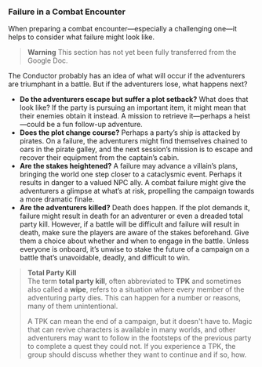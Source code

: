 ### Failure in a Combat Encounter

When preparing a combat encounter—especially a challenging one—it helps to consider what failure might look like.

> **Warning**
> This section has not yet been fully transferred from the Google Doc.

The Conductor probably has an idea of what will occur if the adventurers are triumphant in a battle.
But if the adventurers lose, what happens next?

- **Do the adventurers escape but suffer a plot setback?**
  What does that look like?
  If the party is pursuing an important item, it might mean that their enemies obtain it instead.
  A mission to retrieve it—perhaps a heist—could be a fun follow-up adventure.
- **Does the plot change course?**
  Perhaps a party’s ship is attacked by pirates.
  On a failure, the adventurers might find themselves chained to oars in the pirate galley, and the next session’s mission is to escape and recover their equipment from the captain’s cabin.
- **Are the stakes heightened?**
  A failure may advance a villain’s plans, bringing the world one step closer to a cataclysmic event.
  Perhaps it results in danger to a valued NPC ally.
  A combat failure might give the adventurers a glimpse at what’s at risk, propelling the campaign towards a more dramatic finale.
- **Are the adventurers killed?**
  Death does happen.
  If the plot demands it, failure might result in death for an adventurer or even a dreaded total party kill.
  However, if a battle will be difficult and failure will result in death, make sure the players are aware of the stakes beforehand.
  Give them a choice about whether and when to engage in the battle.
  Unless everyone is onboard, it’s unwise to stake the future of a campaign on a battle that’s unavoidable, deadly, and difficult to win.

<!-- style:sidebar -->
> **Total Party Kill** \
> The term **total party kill**, often abbreviated to **TPK** and sometimes also called a **wipe**, refers to a situation where every member of the adventuring party dies.
> This can happen for a number or reasons, many of them unintentional.
>
> A TPK can mean the end of a campaign, but it doesn't have to.
> Magic that can revive characters is available in many worlds, and other adventurers may want to follow in the footsteps of the previous party to complete a quest they could not.
> If you experience a TPK, the group should discuss whether they want to continue and if so, how.
